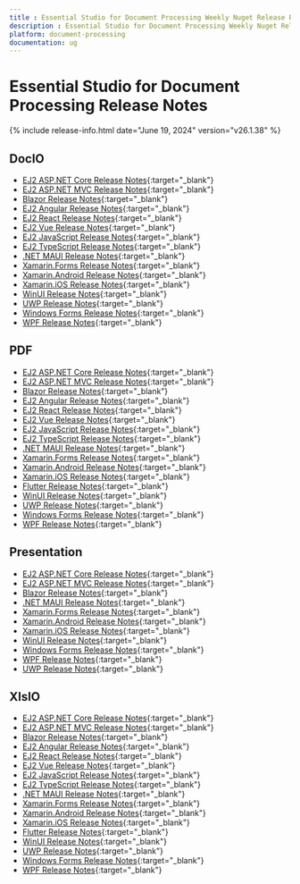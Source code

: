 ```yaml
---
title : Essential Studio for Document Processing Weekly Nuget Release Release Notes  
description : Essential Studio for Document Processing Weekly Nuget Release Release Notes  
platform: document-processing
documentation: ug
---
```


# Essential Studio for Document Processing  Release Notes  

{% include release-info.html date="June 19, 2024" version="v26.1.38" %} 

## DocIO

* [EJ2 ASP.NET Core Release Notes](https://ej2.syncfusion.com/aspnetcore/documentation/release-notes/26.1.38#docio){:target="_blank"}
* [EJ2 ASP.NET MVC Release Notes](https://ej2.syncfusion.com/aspnetmvc/documentation/release-notes/26.1.38#docio){:target="_blank"}
* [Blazor Release Notes](https://blazor.syncfusion.com/documentation/release-notes/26.1.38#docio){:target="_blank"}
* [EJ2 Angular Release Notes](https://ej2.syncfusion.com/angular/documentation/release-notes/26.1.38#documenteditor){:target="_blank"}
* [EJ2 React Release Notes](https://ej2.syncfusion.com/react/documentation/release-notes/26.1.38#documenteditor){:target="_blank"}
* [EJ2 Vue  Release Notes](https://ej2.syncfusion.com/vue/documentation/release-notes/26.1.38#documenteditor){:target="_blank"}
* [EJ2 JavaScript Release Notes](https://ej2.syncfusion.com/javascript/documentation/release-notes/26.1.38#documenteditor){:target="_blank"}
* [EJ2 TypeScript Release Notes](https://ej2.syncfusion.com/documentation/release-notes/26.1.38#documenteditor){:target="_blank"}
* [.NET MAUI Release Notes](/maui/release-notes/v26.1.38#docio){:target="_blank"}
* [Xamarin.Forms Release Notes](/xamarin/release-notes/v26.1.38#docio){:target="_blank"}
* [Xamarin.Android Release Notes](/xamarin-android/release-notes/v26.1.38#docio){:target="_blank"}
* [Xamarin.iOS Release Notes](/xamarin-ios/release-notes/v26.1.38#docio){:target="_blank"}
* [WinUI Release Notes](/winui/release-notes/v26.1.38#docio){:target="_blank"}
* [UWP Release Notes](/uwp/release-notes/v26.1.38#docio){:target="_blank"}
* [Windows Forms Release Notes](/windowsforms/release-notes/v26.1.38#docio){:target="_blank"}
* [WPF Release Notes](/wpf/release-notes/v26.1.38#docio){:target="_blank"}



## PDF

* [EJ2 ASP.NET Core Release Notes](https://ej2.syncfusion.com/aspnetcore/documentation/release-notes/26.1.38#pdf){:target="_blank"}
* [EJ2 ASP.NET MVC Release Notes](https://ej2.syncfusion.com/aspnetmvc/documentation/release-notes/26.1.38#pdf){:target="_blank"}
* [Blazor Release Notes](https://blazor.syncfusion.com/documentation/release-notes/26.1.38#pdf){:target="_blank"}
* [EJ2 Angular Release Notes](https://ej2.syncfusion.com/angular/documentation/release-notes/26.1.38#pdf-viewer){:target="_blank"}
* [EJ2 React Release Notes](https://ej2.syncfusion.com/react/documentation/release-notes/26.1.38#pdf-viewer){:target="_blank"}
* [EJ2 Vue  Release Notes](https://ej2.syncfusion.com/vue/documentation/release-notes/26.1.38#pdf-viewer){:target="_blank"}
* [EJ2 JavaScript Release Notes](https://ej2.syncfusion.com/javascript/documentation/release-notes/26.1.38#pdf-viewer){:target="_blank"}
* [EJ2 TypeScript Release Notes](https://ej2.syncfusion.com/documentation/release-notes/26.1.38#pdf-viewer){:target="_blank"}
* [.NET MAUI Release Notes](/maui/release-notes/v26.1.38#pdf){:target="_blank"}
* [Xamarin.Forms Release Notes](/xamarin/release-notes/v26.1.38#pdf){:target="_blank"}
* [Xamarin.Android Release Notes](/xamarin-android/release-notes/v26.1.38#pdf){:target="_blank"}
* [Xamarin.iOS Release Notes](/xamarin-ios/release-notes/v26.1.38#pdf){:target="_blank"}
* [Flutter Release Notes](/flutter/release-notes/v26.1.38#pdf){:target="_blank"}
* [WinUI Release Notes](/winui/release-notes/v26.1.38#pdf){:target="_blank"}
* [UWP Release Notes](/uwp/release-notes/v26.1.38#pdf){:target="_blank"}
* [Windows Forms Release Notes](/windowsforms/release-notes/v26.1.38#pdf){:target="_blank"}
* [WPF Release Notes](/wpf/release-notes/v26.1.38#pdf){:target="_blank"}


## Presentation

* [EJ2 ASP.NET Core Release Notes](https://ej2.syncfusion.com/aspnetcore/documentation/release-notes/26.1.38#presentation){:target="_blank"}
* [EJ2 ASP.NET MVC Release Notes](https://ej2.syncfusion.com/aspnetmvc/documentation/release-notes/26.1.38#presentation){:target="_blank"}
* [Blazor Release Notes](https://blazor.syncfusion.com/documentation/release-notes/26.1.38#presentation){:target="_blank"}
* [.NET MAUI Release Notes](/maui/release-notes/v26.1.38#presentation){:target="_blank"}
* [Xamarin.Forms Release Notes](/xamarin/release-notes/v26.1.38#presentation){:target="_blank"}
* [Xamarin.Android Release Notes](/xamarin-android/release-notes/v26.1.38#presentation){:target="_blank"}
* [Xamarin.iOS Release Notes](/xamarin-ios/release-notes/v26.1.38#presentation){:target="_blank"}
* [WinUI Release Notes](/winui/release-notes/v26.1.38#presentation){:target="_blank"}
* [Windows Forms Release Notes](/windowsforms/release-notes/v26.1.38#presentation){:target="_blank"}
* [WPF Release Notes](/wpf/release-notes/v26.1.38#presentation){:target="_blank"}
* [UWP Release Notes](/uwp/release-notes/v26.1.38#presentation){:target="_blank"}



## XlsIO

* [EJ2 ASP.NET Core Release Notes](https://ej2.syncfusion.com/aspnetcore/documentation/release-notes/26.1.38#xlsio){:target="_blank"}
* [EJ2 ASP.NET MVC Release Notes](https://ej2.syncfusion.com/aspnetmvc/documentation/release-notes/26.1.38#xlsio){:target="_blank"}
* [Blazor Release Notes](https://blazor.syncfusion.com/documentation/release-notes/26.1.38#xlsio){:target="_blank"}
* [EJ2 Angular Release Notes](https://ej2.syncfusion.com/angular/documentation/release-notes/26.1.38#spreadsheet){:target="_blank"}
* [EJ2 React Release Notes](https://ej2.syncfusion.com/react/documentation/release-notes/26.1.38#spreadsheet){:target="_blank"}
* [EJ2 Vue  Release Notes](https://ej2.syncfusion.com/vue/documentation/release-notes/26.1.38#spreadsheet){:target="_blank"}
* [EJ2 JavaScript Release Notes](https://ej2.syncfusion.com/javascript/documentation/release-notes/26.1.38#spreadsheet){:target="_blank"}
* [EJ2 TypeScript Release Notes](https://ej2.syncfusion.com/documentation/release-notes/26.1.38#spreadsheet){:target="_blank"}
* [.NET MAUI Release Notes](/maui/release-notes/v26.1.38#xlsio){:target="_blank"}
* [Xamarin.Forms Release Notes](/xamarin/release-notes/v26.1.38#xlsio){:target="_blank"}
* [Xamarin.Android Release Notes](/xamarin-android/release-notes/v26.1.38#xlsio){:target="_blank"}
* [Xamarin.iOS Release Notes](/xamarin-ios/release-notes/v26.1.38#xlsio){:target="_blank"}
* [Flutter Release Notes](/flutter/release-notes/v26.1.38#xlsio){:target="_blank"}
* [WinUI Release Notes](/winui/release-notes/v26.1.38#xlsio){:target="_blank"}
* [UWP Release Notes](/uwp/release-notes/v26.1.38#xlsio){:target="_blank"}
* [Windows Forms Release Notes](/windowsforms/release-notes/v26.1.38#xlsio){:target="_blank"}
* [WPF Release Notes](/wpf/release-notes/v26.1.38#xlsio){:target="_blank"}


